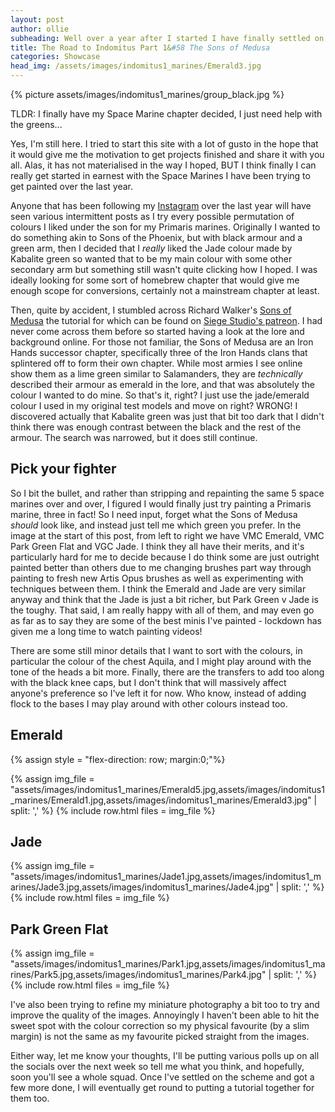 ```yaml
---
layout: post
author: ollie
subheading: Well over a year after I started I have finally settled on a scheme for my space marines.
title: The Road to Indomitus Part 1&#58 The Sons of Medusa
categories: Showcase
head_img: /assets/images/indomitus1_marines/Emerald3.jpg
---
```


{% picture assets/images/indomitus1_marines/group_black.jpg %}

TLDR: I finally have my Space Marine chapter decided, I just need help with the greens...

Yes, I'm still here. I tried to start this site with a lot of gusto in the hope that it would give me the motivation to get projects finished and share it with you all. Alas, it has not materialised in the way I hoped, BUT I think finally I can really get started in earnest with the Space Marines I have been trying to get painted over the last year.

<!--more-->

Anyone that has been following my [Instagram](https://www.instagram.com/ifthehuefits.blog/) over the last year will have seen various intermittent posts as I try every possible permutation of colours I liked under the son for my Primaris marines. Originally I wanted to do something akin to Sons of the Phoenix, but with black armour and a green arm, then I decided that I *really* liked the Jade colour made by Kabalite green so wanted that to be my main colour with some other secondary arm but something still wasn't quite clicking how I hoped. I was ideally looking for some sort of homebrew chapter that would give me enough scope for conversions, certainly not a mainstream chapter at least.

Then, quite by accident, I stumbled across Richard Walker's [Sons of Medusa](https://www.instagram.com/p/CRmB3PEIJez/) the tutorial for which can be found on [Siege Studio's patreon](https://www.patreon.com/siegestudios). I had never come across them before so started having a look at the lore and background online. For those not familiar, the Sons of Medusa are an Iron Hands successor chapter, specifically three of the Iron Hands clans that splintered off to form their own chapter. While most armies I see online show them as a lime green similar to Salamanders, they are *technically* described their armour as emerald in the lore, and that was absolutely the colour I wanted to do mine. So that's it, right? I just use the jade/emerald colour I used in my original test models and move on right? WRONG! I discovered actually that Kabalite green was just that bit too dark that I didn't think there was enough contrast between the black and the rest of the armour. The search was narrowed, but it does still continue.

## Pick your fighter

So I bit the bullet, and rather than stripping and repainting the same 5 space marines over and over, I figured I would finally just try painting a Primaris marine, three in fact! So I need input, forget what the Sons of Medusa *should* look like, and instead just tell me which green you prefer. In the image at the start of this post, from left to right we have VMC Emerald, VMC Park Green Flat and VGC Jade. I think they all have their merits, and it's particularly hard for me to decide because I do think some are just outright painted better than others due to me changing brushes part way through painting to fresh new Artis Opus brushes as well as experimenting with techniques between them. I think the Emerald and Jade are very similar anyway and think that the Jade is just a bit richer, but Park Green v Jade is the toughy. That said, I am really happy with all of them, and may even go as far as to say they are some of the best minis I've painted - lockdown has given me a long time to watch painting videos!

There are some still minor details that I want to sort with the colours, in particular the colour of the chest Aquila, and I might play around with the tone of the heads a bit more. Finally, there are the transfers to add too along with the black knee caps, but I don't think that will massively affect anyone's preference so I've left it for now. Who know, instead of adding flock to the bases I may play around with other colours instead too.

## Emerald
{% assign style = "flex-direction: row; margin:0;"%}
<div class="row-images">
{% assign img_file = "assets/images/indomitus1_marines/Emerald5.jpg,assets/images/indomitus1_marines/Emerald1.jpg,assets/images/indomitus1_marines/Emerald3.jpg" | split: ',' %}
{% include row.html files = img_file %}
</div>

## Jade
<div class="row-images">
{% assign img_file = "assets/images/indomitus1_marines/Jade1.jpg,assets/images/indomitus1_marines/Jade3.jpg,assets/images/indomitus1_marines/Jade4.jpg" | split: ',' %}
{% include row.html files = img_file %}
</div>

## Park Green Flat
<div class="row-images">
{% assign img_file = "assets/images/indomitus1_marines/Park1.jpg,assets/images/indomitus1_marines/Park5.jpg,assets/images/indomitus1_marines/Park4.jpg" | split: ',' %}
{% include row.html files = img_file %}
</div>

I've also been trying to refine my miniature photography a bit too to try and improve the quality of the images. Annoyingly I haven't been able to hit the sweet spot with the colour correction so my physical favourite (by a slim margin) is not the same as my favourite picked straight from the images.

Either way, let me know your thoughts, I'll be putting various polls up on all the socials over the next week so tell me what you think, and hopefully, soon you'll see a whole squad. Once I've settled on the scheme and got a few more done, I will eventually get round to putting a tutorial together for them too.